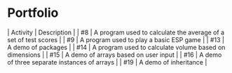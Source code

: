# Portfolio
| Activity | Description                                                     |
|    #8    | A program used to calculate the average of a set of test scores |
|    #9    | A program used to play a basic ESP game                         |
|    #13   | A demo of packages                                              |
|    #14   | A program used to calculate volume based on dimensions          |
|    #15   | A demo of arrays based on user input                            |
|    #16   | A demo of three separate instances of arrays                    |
|    #19   | A demo of inheritance                                           |





